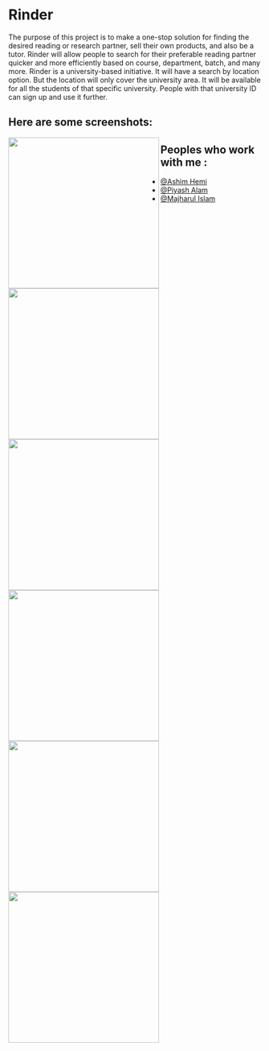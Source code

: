 
# Rinder 

The purpose of this project is to make a one-stop solution for finding the desired reading or research partner, sell
their own products, and also be a tutor. Rinder will allow people to search for their preferable reading partner
quicker and more efficiently based on course, department, batch, and many more. Rinder is a university-based
initiative. It will have a search by location option. But the location will only cover the university area. It will
be available for all the students of that specific university. People with that university ID can sign up and use
it further.

## Here are some screenshots:
<img align="left" src="https://user-images.githubusercontent.com/46238989/152022078-b74a36b8-85e9-499b-843f-8123e7a14e90.jpg" width="300" >
<img align="left" src="https://user-images.githubusercontent.com/46238989/152022100-abf568a1-256f-46e0-98fd-a5ed6ebf3a22.jpg" width="300" >
<img align="left" src="https://user-images.githubusercontent.com/46238989/152022112-45e8e786-7b7c-4275-a661-beee25c4ed9b.jpg" width="300" >
<img align="left" src="https://user-images.githubusercontent.com/46238989/152022119-841a8dd6-7ace-4b8b-8b3f-cdb6138a305d.jpg" width="300" >
<img align="left" src="https://user-images.githubusercontent.com/46238989/152022127-40d24faf-5df7-48d7-a2c6-726467c02303.jpg" width="300" >
<img align="left" src="https://user-images.githubusercontent.com/46238989/152022145-e4ebe7bd-a0dd-4c41-8eb7-b68591174a8f.jpg" width="300" >

## Peoples who work with me :
- [@Ashim Hemi](https://www.facebook.com/ashim.hemi)
- [@Piyash Alam](https://www.facebook.com/profile.php?id=100069037810090)
- [@Majharul Islam](https://www.facebook.com/majharul713)
